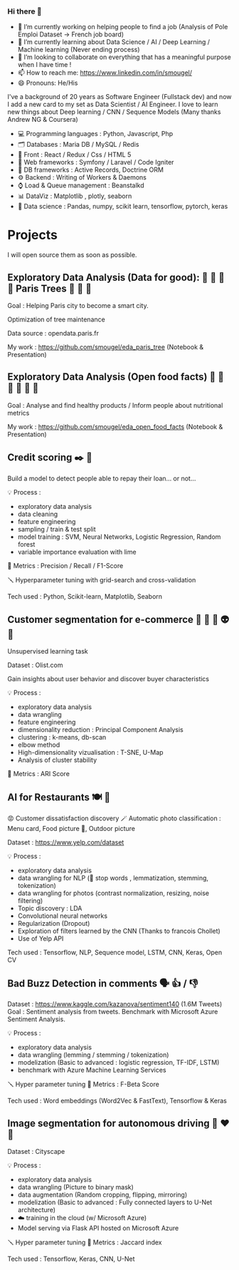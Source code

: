 ### Hi there 👋

- 🔭 I’m currently working on helping people to find a job (Analysis of Pole Emploi Dataset -> French job board)
- 🌱 I’m currently learning about Data Science / AI / Deep Learning / Machine learning (Never ending process)
- 👯 I’m looking to collaborate on everything that has a meaningful purpose when I have time !
- 📫 How to reach me: https://www.linkedin.com/in/smougel/
- 😄 Pronouns: He/His

I've a background of 20 years as Software Engineer (Fullstack dev) and now I add a new card to my set as Data Scientist / AI Engineer.
I love to learn new things about Deep learning / CNN / Sequence Models (Many thanks Andrew NG & Coursera)

- 💻 Programming languages : Python, Javascript, Php
- 🗂️ Databases : Maria DB / MySQL / Redis
- 💍 Front : React / Redux / Css / HTML 5
- 🔧 Web frameworks : Symfony / Laravel / Code Igniter
- 🔩 DB frameworks : Active Records, Doctrine ORM
- ⚙️ Backend : Writing of Workers & Daemons
- ⌚ Load & Queue management : Beanstalkd
- 📊 DataViz : Matplotlib , plotly, seaborn
- 🧪 Data science : Pandas, numpy, scikit learn, tensorflow, pytorch, keras

# Projects

I will open source them as soon as possible.


## Exploratory Data Analysis (Data for good): 🌳 🌲 🌱 🏢 Paris Trees 🌳 🌲 🌱

Goal : Helping Paris city to become a smart city.

Optimization of tree maintenance

Data source : opendata.paris.fr

My work : https://github.com/smougel/eda_paris_tree (Notebook & Presentation)

## Exploratory Data Analysis (Open food facts) 🍕 🍇 🍓 🧀 🍔 🍫

Goal : Analyse and find healthy products / Inform people about nutritional metrics

My work : https://github.com/smougel/eda_open_food_facts (Notebook & Presentation)

## Credit scoring ✒️ 💯 

Build a model to detect people able to repay their loan... or not... 

💡 Process :
- exploratory data analysis
- data cleaning
- feature engineering
- sampling / train & test split
- model training : SVM, Neural Networks, Logistic Regression, Random forest
- variable importance evaluation with lime

📏 Metrics : Precision / Recall / F1-Score

🪛 Hyperparameter tuning with grid-search and cross-validation

Tech used : Python, Scikit-learn, Matplotlib, Seaborn

## Customer segmentation for e-commerce 👨 👧 🧓 👽 🙆

Unsupervised learning task

Dataset : Olist.com

Gain insights about user behavior and discover buyer characteristics

💡 Process :
- exploratory data analysis
- data wrangling
- feature engineering
- dimensionality reduction : Principal Component Analysis
- clustering : k-means, db-scan
- elbow method
- High-dimensionality vizualisation : T-SNE, U-Map
- Analysis of cluster stability

📏 Metrics : ARI Score

## AI for Restaurants 🍽️ 🍝

😡 Customer dissatisfaction discovery
🪄 Automatic photo classification : Menu card, Food picture 🍝, Outdoor picture

Dataset : https://www.yelp.com/dataset

💡 Process :
- exploratory data analysis
- data wrangling for NLP (🤬 stop words , lemmatization, stemming, tokenization)
- data wrangling for photos (contrast normalization, resizing, noise filtering)
- Topic discovery : LDA
- Convolutional neural networks
- Regularization (Dropout)
- Exploration of filters learned by the CNN (Thanks to francois Chollet)
- Use of Yelp API

Tech used : Tensorflow, NLP, Sequence model, LSTM, CNN, Keras, Open CV

## Bad Buzz Detection in comments 🗣️ 👍 / 👎 

Dataset : https://www.kaggle.com/kazanova/sentiment140 (1.6M Tweets)
Goal : Sentiment analysis from tweets. Benchmark with Microsoft Azure Sentiment Analysis.

💡 Process :
- exploratory data analysis
- data wrangling (lemming / stemming / tokenization)
- modelization (Basic to advanced : logistic regression, TF-IDF, LSTM)
- benchmark with Azure Machine Learning Services

🪛 Hyper parameter tuning
📏 Metrics : F-Beta Score

Tech used : Word embeddings (Word2Vec & FastText), Tensorflow & Keras

## Image segmentation for autonomous driving 🤖 ❤️ 🚗

Dataset : Cityscape

💡 Process :
- exploratory data analysis
- data wrangling (Picture to binary mask)
- data augmentation (Random cropping, flipping, mirroring)
- modelization (Basic to advanced : Fully connected layers to U-Net architecture)
- ☁️ training in the cloud (w/ Microsoft Azure)
- Model serving via Flask API hosted on Microsoft Azure

🪛 Hyper parameter tuning
📏 Metrics : Jaccard index

Tech used : Tensorflow, Keras, CNN, U-Net
